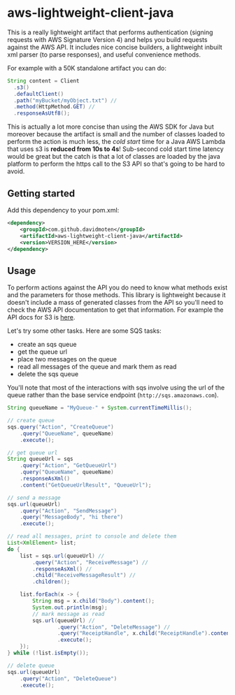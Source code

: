 # aws-lightweight-client-java
This is a really lightweight artifact that performs authentication (signing requests with AWS Signature Version 4) and helps you build requests against the AWS API. It includes nice concise builders, a lightweight inbuilt xml parser (to parse responses), and useful convenience methods. 

For example with a 50K standalone artifact you can do:

```java
String content = Client
  .s3() 
  .defaultClient() 
  .path("myBucket/myObject.txt") //
  .method(HttpMethod.GET) //
  .responseAsUtf8();
```

This is actually a lot more concise than using the AWS SDK for Java but moreover because the artifact is small and the number of classes loaded to perform the action is much less, the *cold start* time for a Java AWS Lambda that uses s3 is **reduced from 10s to 4s**! Sub-second cold start time latency would be great but the catch is that a lot of classes are loaded by the java platform to perform the https call to the S3 API so that's going to be hard to avoid.

## Getting started
Add this dependency to your pom.xml:

```xml
<dependency>
    <groupId>com.github.davidmoten</groupId>
    <artifactId>aws-lightweight-client-java</artifactId>
    <version>VERSION_HERE</version>
</dependency>
```

## Usage

To perform actions against the API you do need to know what methods exist and the parameters for those methods. This library is lightweight because it doesn't include a mass of generated classes from the API so you'll need to check the AWS API documentation to get that information. For example the API docs for S3 is [here](https://docs.aws.amazon.com/AmazonS3/latest/API/Welcome.html).

Let's try some other tasks. Here are some SQS tasks:

* create an sqs queue
* get the queue url
* place two messages on the queue
* read all messages of the queue and mark them as read
* delete the sqs queue

You'll note that most of the interactions with sqs involve using the url of the queue rather than the base service endpoint (`http://sqs.amazonaws.com`).

```java
String queueName = "MyQueue-" + System.currentTimeMillis();

// create queue
sqs.query("Action", "CreateQueue") 
    .query("QueueName", queueName) 
    .execute();

// get queue url
String queueUrl = sqs 
    .query("Action", "GetQueueUrl") 
    .query("QueueName", queueName) 
    .responseAsXml() 
    .content("GetQueueUrlResult", "QueueUrl");

// send a message
sqs.url(queueUrl) 
    .query("Action", "SendMessage") 
    .query("MessageBody", "hi there") 
    .execute();

// read all messages, print to console and delete them
List<XmlElement> list;
do {
    list = sqs.url(queueUrl) //
        .query("Action", "ReceiveMessage") //
        .responseAsXml() //
        .child("ReceiveMessageResult") //
        .children();

    list.forEach(x -> {
	    String msg = x.child("Body").content();
	    System.out.println(msg);
	    // mark message as read
	    sqs.url(queueUrl) //
	            .query("Action", "DeleteMessage") //
	            .query("ReceiptHandle", x.child("ReceiptHandle").content()) //
	            .execute();
    });
} while (!list.isEmpty());

// delete queue
sqs.url(queueUrl) 
    .query("Action", "DeleteQueue") 
    .execute();
```


